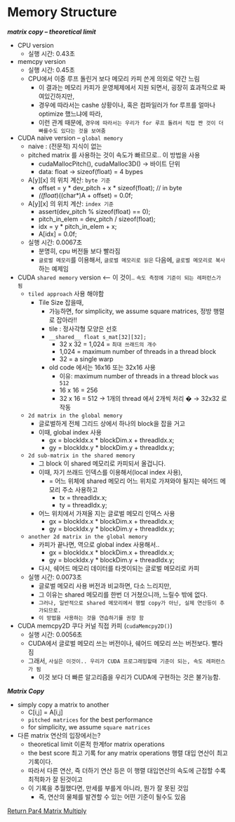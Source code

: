 # Memory Structure

***matrix copy – theoretical limit***
- CPU version
  - 실행 시간: 0.43초
- memcpy version
  - 실행 시간: 0.45초
  - CPU에서 이중 루프 돌린거 보다 메모리 카피 쓴게 의외로 약간 느림
    - 이 결과는 메모리 카피가 운영체제에서 지원 되면서, 굉장히 효과적으로 짜여있긴하지만, 
    - 경우에 따라서는 cashe 상황이나, 혹은 컴파일러가 for 루프를 얼마나 optimize 했느냐에 따라, 
    - 이런 관계 때문에, `경우에 따라서는 우리가 for 루프 돌려서 직접 짠 것이 더 빠를수도 있다는 것을 보여줌`
- CUDA naive version – `global memory`
  - naive : (전문적) 지식이 없는
  - pitched matrix 를 사용하는 것이 속도가 빠르므로.. 이 방법을 사용
    - cudaMallocPitch(), cudaMalloc3D() -> 바이트 단위
    - data: float -> sizeof(float) = 4 bypes
  - A[y][x] 의 위치 계산: `byte 기준`
    - offset = y * dev_pitch + x * sizeof(float); // in byte
    - *((float*)((char*)A + offset) = 0.0f;
  - A[y][x] 의 위치 계산: `index 기준`
    - assert(dev_pitch % sizeof(float) == 0);
    - pitch_in_elem = dev_pitch / sizeof(float);
    - idx = y * pitch_in_elem + x;
    - A[idx] = 0.0f;
  - 실행 시간: 0.0067초
    - 분명히, cpu 버전들 보다 빨라짐
    - `글로벌 메모리`를 이용해서, `글로벌 메모리로 읽은` 다음에, `글로벌 메모리로 복사`하는 예제임
- CUDA `shared memory` version <-- 이 것이.. `속도 측정에 기준이 되는 레퍼런스가 됨`
  - `tiled approach` 사용 해야함
    - Tile Size 잡을때,
      - 가능하면, for simplicity, we assume square matrices, 정방 행렬로 잡아라!!
      - tile : 정사각형 모양은 선호
      - `__shared__ float s_mat[32][32];`
        - 32 x 32 = 1,024 = `최대 쓰래드의 개수`
        - 1,024 = maximum number of threads in a thread block
        - 32 = a single warp
      - old code 에서는 16x16 또는 32x16 사용
        - 이유: maximum number of threads in a thread block `was 512`
        - 16 x 16 = 256
        - 32 x 16 = 512 → 1개의 thread 에서 2개씩 처리 � → 32x32 로 작동
  - `2d matrix in the global memory`
    - 글로벌하게 전체 그리드 상에서 하나의 block을 잡을 거고
    - 이때, global index 사용
      - gx = blockIdx.x * blockDim.x + threadIdx.x;
      - gy = blockIdx.y * blockDim.y + threadIdx.y;
  - `2d sub-matrix in the shared memory`
    - 그 block 이 shared 메모리로 카피되서 올겁니다.
    - 이때, 자기 쓰래드 인덱스를 이용해서(local index 사용),
      - = 어느 위체에 shared 메모리 어느 위치로 가져와야 될지는 쉐어드 메모리 주소 사용하고
        - tx = threadIdx.x;
        - ty = threadIdx.y;
    - 어느 위치에서 가져올 지는 글로벌 메모리 인덱스 사용
      - gx = blockIdx.x * blockDim.x + threadIdx.x;
      - gy = blockIdx.y * blockDim.y + threadIdx.y;    
  - `another 2d matrix in the global memory`
    - 카피가 끝나면, 역으로 global index 사용해서.. 
      - gx = blockIdx.x * blockDim.x + threadIdx.x;
      - gy = blockIdx.y * blockDim.y + threadIdx.y;
    - 다시, 쉐어드 메모리 데이터를 타겟이되는 글로벌 메모리로 카피
  - 실행 시간: 0.0073초
    - 글로벌 메모리 사용 버전과 비교하면, 다소 느리지만, 
    - 그 이유는 shared 메모리를 한번 더 거쳤으니까, 느릴수 밖에 없다.
    - `그러나, 일반적으로 shared 메모리에서 행렬 copy가 아닌, 실제 연산등이 추가되므로.`
    - `이 방법을 사용하는 것을 연습하기를 권장 함`
- CUDA memcpy2D 쿠다 커널 직접 카피 (`cudaMemcpy2D()`)
  - 실행 시간: 0.0056초
  - CUDA에서 글로벌 메모리 쓰는 버전이나, 쉐어드 메모리 쓰는 버전보다. 빨라짐
  - 그래서, `사실은 이것이.. 우리가 CUDA 프로그래밍할때 기준이 되는, 속도 레퍼런스가 됨`
    - 이것 보다 더 빠른 알고리즘을 우리가 CUDA에 구현하는 것은 불가능함.

***Matrix Copy***
- simply copy a matrix to another
  - C[i,j] = A[i,j]
  - `pitched matrices` for the best performance
  - for simplicity, we assume `square matrices`
- 다른 matrix 연산의 입장에서는?
  - theoretical limit 이론적 한계for matrix operations
  - the best score 최고 기록 for any matrix operations 행렬 대입 연산이 최고 기록이다.
  - 따라서 다른 연산, 즉 더하기 연산 등은 이 행렬 대입연산의 속도에 근접할 수록 최적화가 잘 된것이고
  - 이 기록을 추월했다면, 만세를 부를게 아니라, 뭔가 잘 못된 것임
    - 즉, 연산의 물체를 발견할 수 있는 어떤 기준이 될수도 있음



[Return Par4 Matrix Multiply](../README.md)  